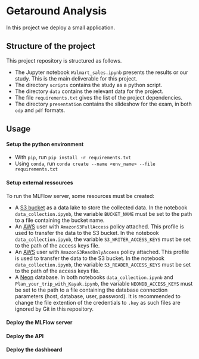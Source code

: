 # Getaround Analysis

In this project we deploy a small application.


## Structure of the project

This project repository is structured as follows.
- The Jupyter notebook `Walmart_sales.ipynb` presents the results or our study. This is the main deliverable for this project.
- The directory `scripts` contains the study as a python script.
- The directory `data` contains the relevant data for the project.
- The file `requirements.txt` gives the list of the project dependencies. 
- The directory `presentation` contains the slideshow for the exam, in both `odp` and `pdf` formats.


## Usage

#### Setup the python environment

- With `pip`, run `pip install -r requirements.txt`
- Using `conda`, run `conda create --name <env_name> --file requirements.txt`


#### Setup external ressources

To run the MLFlow server, some resources must be created:
- A [S3 bucket](https://aws.amazon.com/s3/) as a data lake to store the collected data. In the notebook `data_collection.ipynb`, the variable `BUCKET_NAME` must be set to the path to a file containing the bucket name.
- An [AWS](https://aws.amazon.com/) user with `AmazonS3FullAccess` policy attached. This profile is used to transfer the data to the S3 bucket. In the notebook `data_collection.ipynb`, the variable `S3_WRITER_ACCESS_KEYS` must be set to the path of the access keys file.
- An [AWS](https://aws.amazon.com/) user with `AmazonS3ReadOnlyAccess` policy attached. This profile is used to transfer the data to the S3 bucket. In the notebook `data_collection.ipynb`, the variable `S3_READER_ACCESS_KEYS` must be set to the path of the access keys file.
- A [Neon](https://neon.tech) database. In both notebooks `data_collection.ipynb` and `Plan_your_trip_with_Kayak.ipynb`, the variable `NEONDB_ACCESS_KEYS` must be set to the path to a file containing the database connection parameters (host, database, user, password).
It is recommended to change the file extention of the credentials to `.key` as such files are ignored by Git in this repository.


#### Deploy the MLFlow server


#### Deploy the API


#### Deploy the dashboard

